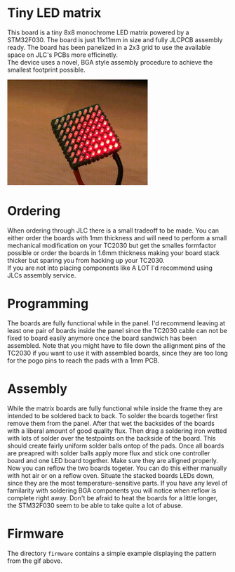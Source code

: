 Tiny LED matrix
===============

This board is a tiny 8x8 monochrome LED matrix powered by a STM32F030. The board is
just 11x11mm in size and fully JLCPCB assembly ready. The board has been panelized
in a 2x3 grid to use the available space on JLC's PCBs more efficinetly.  
The device uses a novel, BGA style assembly procedure to achieve the smallest footprint
possible.

![matrix animation showcase](/assets/tinymatrix.gif)

# Ordering
When ordering through JLC there is a small tradeoff to be made. You can either order the
boards with 1mm thickness and will need to perform a small mechanical modification on
your TC2030 but get the smalles formfactor possible or order the boards in 1.6mm thickness
making your board stack thicker but sparing you from hacking up your TC2030.  
If you are not into placing components like A LOT I'd recommend using JLCs assembly service.

# Programming
The boards are fully functional while in the panel. I'd recommend leaving at least one
pair of boards inside the panel since the TC2030 cable can not be fixed to board easily
anymore once the board sandwich has been assembled.
Note that you might have to file down the allignment pins of the TC2030 if you want to
use it with assembled boards, since they are too long for the pogo pins to reach the pads
with a 1mm PCB.

# Assembly
While the matrix boards are fully functional while inside the frame they are intended to
be soldered back to back. To solder the boards together first remove them from the panel.
After that wet the backsides of the boards with a liberal amount of good quality flux.
Then drag a soldering iron wetted with lots of solder over the testpoints on the backside
of the board. This should create fairly uniform solder balls ontop of the pads. Once all
boards are preapred with solder balls apply more flux and stick one controller board and
one LED board together. Make sure they are alligned properly. Now you can reflow the two
boards togeter. You can do this either manually with hot air or on a reflow oven. Situate
the stacked boards LEDs down, since they are the most temperature-sensitive parts. If you
have any level of familarity with soldering BGA components you will notice when reflow is
complete right away. Don't be afraid to heat the boards for a little longer, the STM32F030
seem to be able to take quite a lot of abuse.

# Firmware
The directory `firmware` contains a simple example displaying the pattern from the gif
above.
